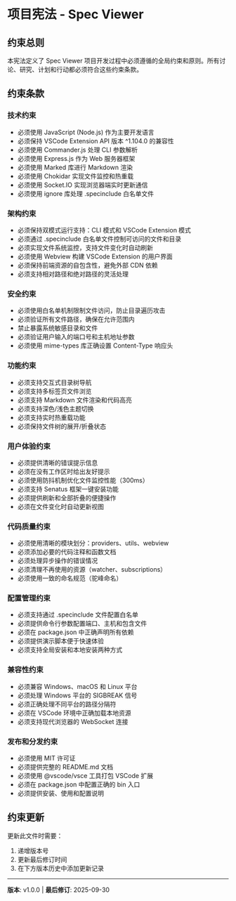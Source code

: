 # 项目宪法 - Spec Viewer

## 约束总则

本宪法定义了 Spec Viewer 项目开发过程中必须遵循的全局约束和原则。所有讨论、研究、计划和行动都必须符合这些约束条款。

## 约束条款

### 技术约束
- 必须使用 JavaScript (Node.js) 作为主要开发语言
- 必须保持 VSCode Extension API 版本 ^1.104.0 的兼容性
- 必须使用 Commander.js 处理 CLI 参数解析
- 必须使用 Express.js 作为 Web 服务器框架
- 必须使用 Marked 库进行 Markdown 渲染
- 必须使用 Chokidar 实现文件监控和热重载
- 必须使用 Socket.IO 实现浏览器端实时更新通信
- 必须使用 ignore 库处理 .specinclude 白名单文件

### 架构约束
- 必须保持双模式运行支持：CLI 模式和 VSCode Extension 模式
- 必须通过 .specinclude 白名单文件控制可访问的文件和目录
- 必须实现文件系统监控，支持文件变化时自动刷新
- 必须使用 Webview 构建 VSCode Extension 的用户界面
- 必须保持前端资源的自包含性，避免外部 CDN 依赖
- 必须支持相对路径和绝对路径的灵活处理

### 安全约束
- 必须使用白名单机制限制文件访问，防止目录遍历攻击
- 必须验证所有文件路径，确保在允许范围内
- 禁止暴露系统敏感目录和文件
- 必须验证用户输入的端口号和主机地址参数
- 必须使用 mime-types 库正确设置 Content-Type 响应头

### 功能约束
- 必须支持交互式目录树导航
- 必须支持多标签页文件浏览
- 必须支持 Markdown 文件渲染和代码高亮
- 必须支持深色/浅色主题切换
- 必须支持实时热重载功能
- 必须保持文件树的展开/折叠状态

### 用户体验约束
- 必须提供清晰的错误提示信息
- 必须在没有工作区时给出友好提示
- 必须使用防抖机制优化文件监控性能（300ms）
- 必须支持 Senatus 框架一键安装功能
- 必须提供刷新和全部折叠的便捷操作
- 必须在文件变化时自动更新视图

### 代码质量约束
- 必须使用清晰的模块划分：providers、utils、webview
- 必须添加必要的代码注释和函数文档
- 必须处理异步操作的错误情况
- 必须清理不再使用的资源（watcher、subscriptions）
- 必须使用一致的命名规范（驼峰命名）

### 配置管理约束
- 必须支持通过 .specinclude 文件配置白名单
- 必须提供命令行参数配置端口、主机和包含文件
- 必须在 package.json 中正确声明所有依赖
- 必须提供演示脚本便于快速体验
- 必须支持全局安装和本地安装两种方式

### 兼容性约束
- 必须兼容 Windows、macOS 和 Linux 平台
- 必须处理 Windows 平台的 SIGBREAK 信号
- 必须正确处理不同平台的路径分隔符
- 必须在 VSCode 环境中正确加载本地资源
- 必须支持现代浏览器的 WebSocket 连接

### 发布和分发约束
- 必须使用 MIT 许可证
- 必须提供完整的 README.md 文档
- 必须使用 @vscode/vsce 工具打包 VSCode 扩展
- 必须在 package.json 中配置正确的 bin 入口
- 必须提供安装、使用和配置说明

## 约束更新

更新此文件时需要：
1. 递增版本号
2. 更新最后修订时间
3. 在下方版本历史中添加更新记录

---
**版本**: v1.0.0 | **最后修订**: 2025-09-30

<!--
版本历史格式：v[版本号] - [日期]: [更新说明]

v1.0.0 - 2025-09-30: 初始宪法文件，定义 Spec Viewer 项目的核心约束条款
-->
